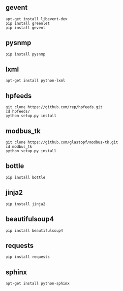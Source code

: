 gevent
------
```shell
apt-get install libevent-dev
pip install greenlet
pip install gevent
```

pysnmp
------
```shell
pip install pysnmp
```

lxml
----
```shell
apt-get install python-lxml
```

hpfeeds
-------
```shell
git clone https://github.com/rep/hpfeeds.git
cd hpfeeds/
python setup.py install
```
modbus_tk
---------
```shell
git clone https://github.com/glastopf/modbus-tk.git
cd modbus_tk
python setup.py install
```

bottle
------
```shell
pip install bottle
```

jinja2
------
```shell
pip install jinja2
```

beautifulsoup4
--------------
```shell
pip install beautifulsoup4
```

requests
--------
```shell
pip install requests
```

sphinx
------
```shell
apt-get install python-sphinx
```
